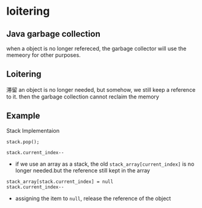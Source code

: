 # loitering

## Java garbage collection
when a object is no longer refereced, the garbage collector will use the memeory for other purposes.

## Loitering
滞留
an object is no longer needed, but somehow, we still keep a reference to it. then the garbage collection cannot reclaim the memory

## Example
Stack Implementaion
```
stack.pop();
```
```
stack.current_index--
```
* if we use an array as a stack, the old `stack_array[current_index]` is no longer needed.but the reference still kept in the array

```
stack_array[stack.current_index] = null
stack.current_index--
```
* assigning the item to `null`, release the reference of the object